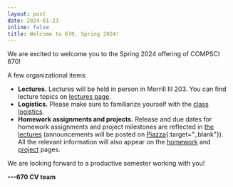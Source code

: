 ```yaml
---
layout: post
date: 2024-01-23
inline: false
title: Welcome to 670, Spring 2024!
---
```


We are excited to welcome you to the Spring 2024 offering of COMPSCI 670!

A few organizational items:
- **Lectures.**
  Lectures will be held in person in Morrill III  203. 
  You can find lecture topics on [lectures page](lectures/).
- **Logistics.**
  Please make sure to familiarize yourself with the [class logistics](logistics/).
- **Homework assignments and projects.**
  Release and due dates for homework assignments and project milestones are reflected in [the lectures](lectures/) (announcements will be posted on [Piazza](https://piazza.com/umass/spring2024/compsci670/home){:target="\_blank"}).
  All the relevant information will also appear on the [homework](https://cvl-umass.github.io/compsci670-spring-2024/homework/) and [project](https://cvl-umass.github.io/compsci670-spring-2024/project/) pages.

We are looking forward to a productive semester working with you!

**---670 CV team**
